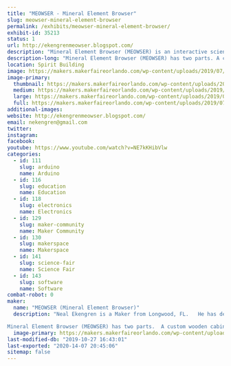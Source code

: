 ```yaml
---
title: "MEOWSER - Mineral Element Browser"
slug: meowser-mineral-element-browser
permalink: /exhibits/meowser-mineral-element-browser/
exhibit-id: 35213
status: 1
url: http://ekengrenmeowser.blogspot.com/
description: "Mineral Element Browser (MEOWSER) is an interactive science exhibit about chemistry and rocks.  The kids will love pointing at rocks and watching the the lighting and displays change."
description-long: "Mineral Element Browser (MEOWSER) has two parts. A custom wooden cabinet containing APEX mineral samples with LED lighting has a giant touch screen overlay for navigation. Next to the wooden cabinet is a large touch screen monitor that displays the Periodic Table. You can point at elements on the Periodic Table to illuminate rocks containing that element. Also, you can point at rocks to illuminate elements found in that rock. An Arduino serves as the computer – cabinet interface. Arduino software, Computer software, and electronic circuits were built to drive this stuff. An interactive chemistry quiz challenges participants."
location: Spirit Building
image: https://makers.makerfaireorlando.com/wp-content/uploads/2019/07/Meowser-1.png
image-primary:
  thumbnail: https://makers.makerfaireorlando.com/wp-content/uploads/2019/07/Meowser-1-150x150.png
  medium: https://makers.makerfaireorlando.com/wp-content/uploads/2019/07/Meowser-1-300x183.png
  large: https://makers.makerfaireorlando.com/wp-content/uploads/2019/07/Meowser-1.png
  full: https://makers.makerfaireorlando.com/wp-content/uploads/2019/07/Meowser-1.png
additional-images:
website: http://ekengrenmeowser.blogspot.com/
email: nekengren@gmail.com
twitter: 
instagram: 
facebook: 
youtube: https://www.youtube.com/watch?v=NE7kKHibVlw
categories:
  - id: 111
    slug: arduino
    name: Arduino
  - id: 116
    slug: education
    name: Education
  - id: 118
    slug: electronics
    name: Electronics
  - id: 129
    slug: maker-community
    name: Maker Community
  - id: 130
    slug: makerspace
    name: Makerspace
  - id: 141
    slug: science-fair
    name: Science Fair
  - id: 143
    slug: software
    name: Software
combat-robot: 0
maker:
  name: "MEOWSER (Mineral Element Browser)"
  description: "Neal Ekengren is a Maker from Longwood, FL.   He has degrees in Engineering and Biochemistry and is an IT guru.   

Mineral Element Browser (MEOWSER) has two parts.  A custom wooden cabinet containing APEX mineral samples with LED lighting has a giant touch screen overlay for navigation.  Next to the wooden cabinet is a large touch screen monitor that displays the Periodic Table.  You can point at elements on the Periodic Table to illuminate rocks containing that element.  Also, you can point at rocks to illuminate elements found in that rock.  An Arduino serves as the computer - cabinet interface.   Arduino software, Computer software, and electronic circuits were built to drive this stuff.  An interactive chemistry quiz challenges participants."
  image-primary: https://makers.makerfaireorlando.com/wp-content/uploads/2019/07/Meowser.png
last-modified-db: "2019-10-27 16:43:01"
last-exported: "2020-14-07 20:45:06"
sitemap: false
---
```

